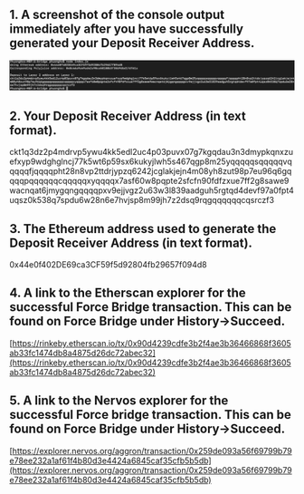## 1. A screenshot of the console output immediately after you have successfully generated your Deposit Receiver Address.
![](./depositReceiverAddress.png)
## 2. Your Deposit Receiver Address (in text format).
ckt1q3dz2p4mdrvp5ywu4kk5edl2uc4p03puvx07g7kgqdau3n3dmypkqnxzuefxyp9wdghglncj77k5wt6p59sx6kukyjlwh5s467qgp8m25yqqqqqsqqqqqvqqqqqfjqqqqpht28n8vp2ttdrjypzq6242jcglakjejn4m08yh8zut98p7eu96q6gqqqqpqqqqqqcqqqqqxyqqqqx7asf60w8pqpte2sfcfn90fdfzxue7ff2g8sawe9wacnqat6jmygqngqqqqpxv9ejjvgz2u63w3l839aadguh5rgtqd4devf97a0fpt4uqsz0k538q7spdu6w28n6e7hvjsp8m99jh7z2dsq9rqgqqqqqqcqsrczf3
## 3. The Ethereum address used to generate the Deposit Receiver Address (in text format).
0x44e0f402DE69ca3CF59f5d92804fb29657f094d8
## 4. A link to the Etherscan explorer for the successful Force Bridge transaction. This can be found on Force Bridge under History→Succeed.
[https://rinkeby.etherscan.io/tx/0x90d4239cdfe3b2f4ae3b36466868f3605ab33fc1474db8a4875d26dc72abec32](https://rinkeby.etherscan.io/tx/0x90d4239cdfe3b2f4ae3b36466868f3605ab33fc1474db8a4875d26dc72abec32)
## 5. A link to the Nervos explorer for the successful Force bridge transaction. This can be found on Force Bridge under History→Succeed.
[https://explorer.nervos.org/aggron/transaction/0x259de093a56f69799b79e78ee232a1af61f4b80d3e4424a6845caf35cfb5b5db](https://explorer.nervos.org/aggron/transaction/0x259de093a56f69799b79e78ee232a1af61f4b80d3e4424a6845caf35cfb5b5db)
